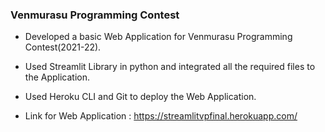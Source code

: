 ### Venmurasu Programming Contest

* Developed a basic Web Application for Venmurasu Programming Contest(2021-22).

* Used Streamlit Library in python and integrated all the required files to the Application.

* Used Heroku CLI and Git to deploy the Web Application.

* Link for Web Application : https://streamlitvpfinal.herokuapp.com/
